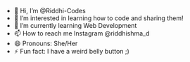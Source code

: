 - 👋 Hi, I’m @Riddhi-Codes
- 👀 I’m interested in learning how to code and sharing them!
- 🌱 I’m currently learning Web Development
- 📫 How to reach me Instagram @riddhishma_d
- 😄 Pronouns: She/Her
- ⚡ Fun fact: I have a weird belly button ;)

<!---
Riddhi-Codes/Riddhi-Codes is a ✨ special ✨ repository because its `README.md` (this file) appears on your GitHub profile.
You can click the Preview link to take a look at your changes.
--->
